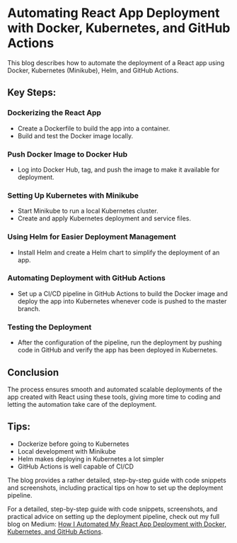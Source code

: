 # Automating React App Deployment with Docker, Kubernetes, and GitHub Actions

This blog describes how to automate the deployment of a React app using Docker, Kubernetes (Minikube), Helm, and GitHub Actions.

## Key Steps:

### Dockerizing the React App
- Create a Dockerfile to build the app into a container.
- Build and test the Docker image locally.

### Push Docker Image to Docker Hub
- Log into Docker Hub, tag, and push the image to make it available for deployment.

### Setting Up Kubernetes with Minikube
- Start Minikube to run a local Kubernetes cluster.
- Create and apply Kubernetes deployment and service files.

### Using Helm for Easier Deployment Management
- Install Helm and create a Helm chart to simplify the deployment of an app.

### Automating Deployment with GitHub Actions
- Set up a CI/CD pipeline in GitHub Actions to build the Docker image and deploy the app into Kubernetes whenever code is pushed to the master branch.

### Testing the Deployment
- After the configuration of the pipeline, run the deployment by pushing code in GitHub and verify the app has been deployed in Kubernetes.

## Conclusion
The process ensures smooth and automated scalable deployments of the app created with React using these tools, giving more time to coding and letting the automation take care of the deployment.

## Tips:
- Dockerize before going to Kubernetes
- Local development with Minikube
- Helm makes deploying in Kubernetes a lot simpler
- GitHub Actions is well capable of CI/CD

The blog provides a rather detailed, step-by-step guide with code snippets and screenshots, including practical tips on how to set up the deployment pipeline.

For a detailed, step-by-step guide with code snippets, screenshots, and practical advice on setting up the deployment pipeline, check out my full blog on Medium: [How I Automated My React App Deployment with Docker, Kubernetes, and GitHub Actions](https://medium.com/@saadamir1/how-i-automated-my-react-app-deployment-with-docker-kubernetes-and-github-actions-2cd36f0f9a15).
